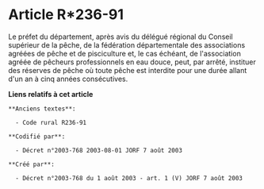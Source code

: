 # Article R*236-91

Le préfet du département, après avis du délégué régional du Conseil supérieur de la pêche, de la fédération départementale
des associations agréées de pêche et de pisciculture et, le cas échéant, de l'association agréée de pêcheurs professionnels
en eau douce, peut, par arrêté, instituer des réserves de pêche où toute pêche est interdite pour une durée allant d'un an à
cinq années consécutives.

**Liens relatifs à cet article**

	**Anciens textes**:

	  - Code rural R236-91

	**Codifié par**:

	  - Décret n°2003-768 2003-08-01 JORF 7 août 2003

	**Créé par**:

	  - Décret n°2003-768 du 1 août 2003 - art. 1 (V) JORF 7 août 2003
